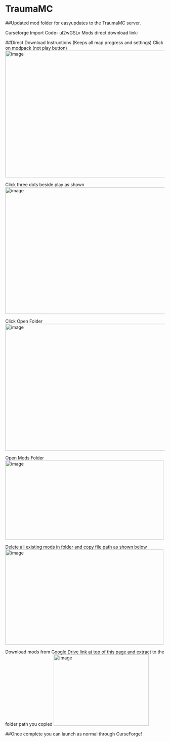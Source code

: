 # TraumaMC
##Updated mod folder for easyupdates to the TraumaMC server.

Curseforge Import Code- uI2wGSLv
Mods direct download link- <link src="https://drive.google.com/file/d/1bBjN31VZIe4I9hVMyOKQM7jrGCuClD-A/view?usp=sharing"/>



##Direct Download Instructions (Keeps all map progress and settings)
Click on modpack (not play button)
<img width="540" height="400" alt="image" src="https://github.com/user-attachments/assets/73e96ebd-1e48-44b5-bca0-3a370e524b3f" />

Click three dots beside play as shown
<img width="540" height="400" alt="image" src="https://github.com/user-attachments/assets/af0056ce-9737-4315-babc-ff25b09002b1" />

Click Open Folder
<img width="540" height="400" alt="image" src="https://github.com/user-attachments/assets/255840a2-98e9-4b0f-be75-78dbfd0c31d2" />

Open Mods Folder
<img width="500" height="250" alt="image" src="https://github.com/user-attachments/assets/e803e518-90e6-436a-9907-448d9e70ec98" />

Delete all existing mods in folder and copy file path as shown below
<img width="500" height="300" alt="image" src="https://github.com/user-attachments/assets/91cdd230-c378-4175-afe4-b5c24208041e" />

Download mods from Google Drive link at top of this page and extract to the folder path you copied
<img width="300" height="225" alt="image" src="https://github.com/user-attachments/assets/250f2577-1222-4e52-ac49-b5df2983aae4" />

##Once complete you can launch as normal through CurseForge!
